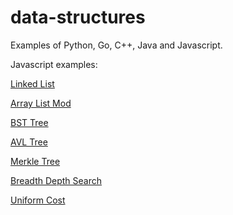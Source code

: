 # data-structures

Examples of Python, Go, C++, Java and Javascript.

Javascript examples:

[Linked List](https://luisespino.github.io/data-structures/lineal-structures/javascript/list.html)

[Array List Mod](https://luisespino.github.io/data-structures/lineal-structures/javascript/array-list-mod.html)

[BST Tree](https://luisespino.github.io/data-structures/nonlineal-structures/javascript/bst.html)

[AVL Tree](https://luisespino.github.io/data-structures/nonlineal-structures/javascript/avl.html)

[Merkle Tree](https://luisespino.github.io/data-structures/nonlineal-structures/javascript/merkle.html)

[Breadth Depth Search](https://luisespino.github.io/data-structures/graph/javascript/breadth_depth_search.html)

[Uniform Cost](https://luisespino.github.io/data-structures/graph/javascript/uniform_cost.html)
